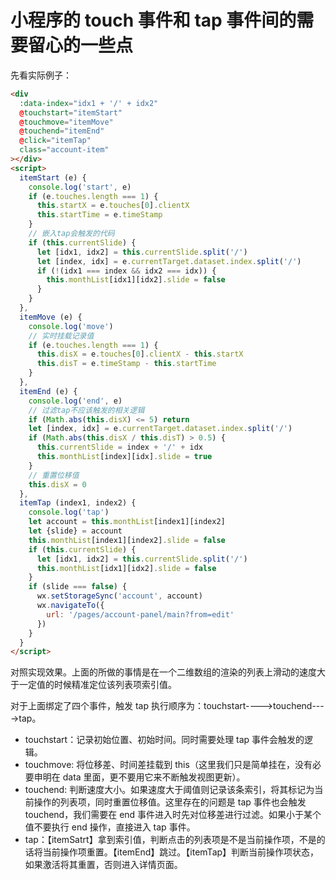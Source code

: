 # 小程序的 touch 事件和 tap 事件间的需要留心的一些点

先看实际例子：

```html
<div
  :data-index="idx1 + '/' + idx2"
  @touchstart="itemStart"
  @touchmove="itemMove"
  @touchend="itemEnd"
  @click="itemTap"
  class="account-item"
></div>
<script>
  itemStart (e) {
    console.log('start', e)
    if (e.touches.length === 1) {
      this.startX = e.touches[0].clientX
      this.startTime = e.timeStamp
    }
    // 嵌入tap会触发的代码
    if (this.currentSlide) {
      let [idx1, idx2] = this.currentSlide.split('/')
      let [index, idx] = e.currentTarget.dataset.index.split('/')
      if (!(idx1 === index && idx2 === idx)) {
        this.monthList[idx1][idx2].slide = false
      }
    }
  },
  itemMove (e) {
    console.log('move')
    // 实时挂载记录值
    if (e.touches.length === 1) {
      this.disX = e.touches[0].clientX - this.startX
      this.disT = e.timeStamp - this.startTime
    }
  },
  itemEnd (e) {
    console.log('end', e)
    // 过滤tap不应该触发的相关逻辑
    if (Math.abs(this.disX) <= 5) return
    let [index, idx] = e.currentTarget.dataset.index.split('/')
    if (Math.abs(this.disX / this.disT) > 0.5) {
      this.currentSlide = index + '/' + idx
      this.monthList[index][idx].slide = true
    }
    // 重置位移值
    this.disX = 0
  },
  itemTap (index1, index2) {
    console.log('tap')
    let account = this.monthList[index1][index2]
    let {slide} = account
    this.monthList[index1][index2].slide = false
    if (this.currentSlide) {
      let [idx1, idx2] = this.currentSlide.split('/')
      this.monthList[idx1][idx2].slide = false
    }
    if (slide === false) {
      wx.setStorageSync('account', account)
      wx.navigateTo({
        url: '/pages/account-panel/main?from=edit'
      })
    }
  }
</script>
```

对照实现效果。上面的所做的事情是在一个二维数组的渲染的列表上滑动的速度大于一定值的时候精准定位该列表项索引值。

对于上面绑定了四个事件，触发 tap 执行顺序为：touchstart---->touchend---->tap。

- touchstart：记录初始位置、初始时间。同时需要处理 tap 事件会触发的逻辑。
- touchmove: 将位移差、时间差挂载到 this（这里我们只是简单挂在，没有必要申明在 data 里面，更不要用它来不断触发视图更新）。
- touchend: 判断速度大小。如果速度大于阈值则记录该条索引，将其标记为当前操作的列表项，同时重置位移值。这里存在的问题是 tap 事件也会触发 touchend，我们需要在 end 事件进入时先对位移差进行过滤。如果小于某个值不要执行 end 操作，直接进入 tap 事件。
- tap：【itemSatrt】拿到索引值，判断点击的列表项是不是当前操作项，不是的话将当前操作项重置。【itemEnd】跳过。【itemTap】判断当前操作项状态，如果激活将其重置，否则进入详情页面。
